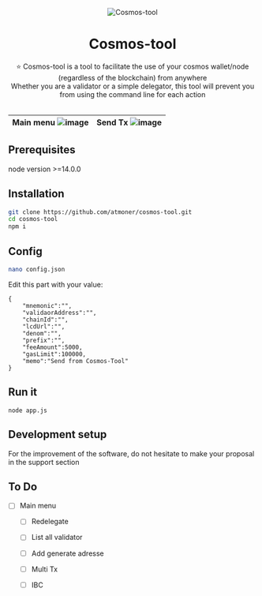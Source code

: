 <p align="center"> 
  <img src="https://i.imgur.com/oyHTRP4.png" alt="Cosmos-tool"> 
</p>
<h1 align="center">
    Cosmos-tool
</h1>
 

<p align="center">
⭐ Cosmos-tool is a tool to facilitate the use of your cosmos wallet/node (regardless of the blockchain) from anywhere <br />
  Whether you are a validator or a simple delegator, this tool will prevent you from using the command line for each action <br /><br />
</p>

|Main menu ![image](https://user-images.githubusercontent.com/1071490/121424663-1bc77800-c961-11eb-93d8-38b04b1c2a6b.png)|Send Tx ![image](https://user-images.githubusercontent.com/1071490/121424917-621cd700-c961-11eb-8d05-52b2d93efc23.png)  |
|--|--|
 


## Prerequisites

node version >=14.0.0

## Installation

```sh
git clone https://github.com/atmoner/cosmos-tool.git
cd cosmos-tool
npm i
```
## Config
```sh
nano config.json
```
Edit this part with your value:
```
{
    "mnemonic":"",
    "validaorAddress":"",
    "chainId":"", 
    "lcdUrl":"",
    "denom":"",
    "prefix":"",
    "feeAmount":5000,
    "gasLimit":100000,
    "memo":"Send from Cosmos-Tool"
}
```
## Run it 
```
node app.js
```

## Development setup
  
For the improvement of the software, do not hesitate to make your proposal in the support section 

## To Do 
 - [ ] Main menu
   - [ ] Redelegate
   - [ ] List all validator
   - [ ] Add generate adresse
   - [ ] Multi Tx
   - [ ] IBC
 
